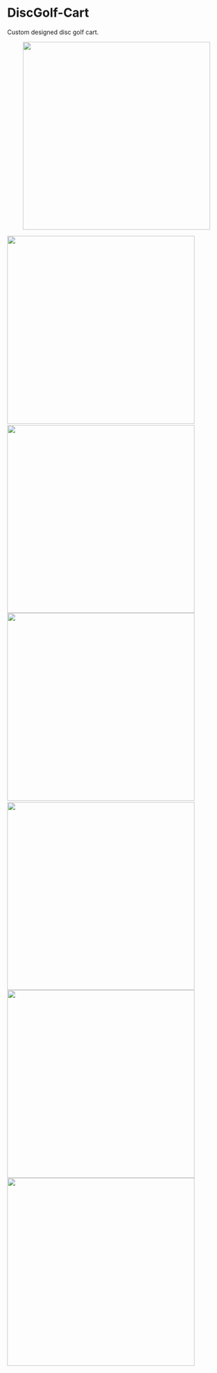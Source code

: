 # DiscGolf-Cart
Custom designed disc golf cart.

<p align="center">

<img width="432" height=”600” src="https://user-images.githubusercontent.com/37875517/93841450-9fb9c280-fc61-11ea-857b-cb79fc6c0b21.JPG">

<p>
  
<p align="float">

<img width="432" height=”600” src="https://user-images.githubusercontent.com/37875517/93841679-5a49c500-fc62-11ea-8dda-dab68a507383.JPG">
&nbsp;&nbsp;&nbsp;&nbsp;
<img width="432" height=”600” src="https://user-images.githubusercontent.com/37875517/93841736-88c7a000-fc62-11ea-8364-f3190f4de15e.JPG">
<img width="432" height=”600” src="https://user-images.githubusercontent.com/37875517/93841744-8d8c5400-fc62-11ea-81b8-5a9b8ee1fbc7.JPG">
&nbsp;&nbsp;&nbsp;&nbsp;
<img width="432" height=”600” src="https://user-images.githubusercontent.com/37875517/93841777-a7c63200-fc62-11ea-85cd-ead5b8feed69.JPG">
<img width="432" height=”600” src="https://user-images.githubusercontent.com/37875517/93841781-ab59b900-fc62-11ea-8b9f-df6a6cf3fb0a.JPG">
<img width="432" height=”600” src="https://user-images.githubusercontent.com/37875517/93841786-aeed4000-fc62-11ea-9313-7da585ed84c7.JPG">

<p>  
  
